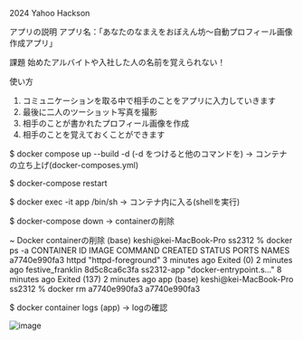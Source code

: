 2024 Yahoo Hackson

アプリの説明
アプリ名：「あなたのなまえをおぼえん坊～自動プロフィール画像作成アプリ」

課題
始めたアルバイトや入社した人の名前を覚えられない！

使い方
1. コミュニケーションを取る中で相手のことをアプリに入力していきます
2. 最後に二人のツーショット写真を撮影
3. 相手のことが書かれたプロフィール画像を作成
4. 相手のことを覚えておくことができます

$ docker compose up --build -d   (-d  をつけると他のコマンドを)
-> コンテナの立ち上げ(docker-composes.yml)

$ docker-compose restart

$ docker exec -it app /bin/sh
-> コンテナ内に入る(shellを実行)

$ docker-compose down
-> containerの削除

~ Docker containerの削除
(base) keshi@kei-MacBook-Pro ss2312 % docker ps -a 
CONTAINER ID   IMAGE        COMMAND                   CREATED         STATUS                       PORTS     NAMES
a7740e990fa3   httpd        "httpd-foreground"        3 minutes ago   Exited (0) 2 minutes ago               festive_franklin
8d5c8ca6c3fa   ss2312-app   "docker-entrypoint.s…"   8 minutes ago   Exited (137) 2 minutes ago             app
(base) keshi@kei-MacBook-Pro ss2312 % docker rm a7740e990fa3
a7740e990fa3

$ docker container logs (app)
-> logの確認                              

![image](https://github.com/user-attachments/assets/5025d265-2977-432f-9ec6-6497340b76c7)

